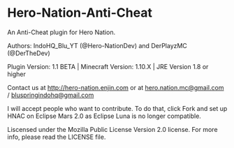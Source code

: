 # Hero-Nation-Anti-Cheat
An Anti-Cheat plugin for Hero Nation.

Authors: IndoHQ_Blu_YT (@Hero-NationDev) and DerPlayzMC (@DerTheDev)

Plugin Version: 1.1 BETA
| Minecraft Version: 1.10.X
| JRE Version 1.8 or higher

Contact us at http://hero-nation.enjin.com or at hero.nation.mc@gmail.com / bluspringindohq@gmail.com

I will accept people who want to contribute. To do that, click Fork and set up HNAC on Eclipse Mars 2.0 as Eclipse Luna is no longer compatible.

Liscensed under the Mozilla Public License Version 2.0 license. For more info, please read the LICENSE file.
